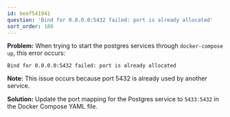 ```yaml
---
id: beef541941
question: 'Bind for 0.0.0.0:5432 failed: port is already allocated'
sort_order: 180
---
```


**Problem:** When trying to start the postgres services through `docker-compose up`, this error occurs:

```
Bind for 0.0.0.0:5432 failed: port is already allocated
```

**Note:** This issue occurs because port 5432 is already used by another service.

**Solution:** Update the port mapping for the Postgres service to `5433:5432` in the Docker Compose YAML file.